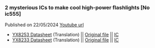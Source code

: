 ### 2 mysterious ICs to make cool high-power flashlights [No ic555]
Published on 22/05/2024
[Youtube url](https://youtu.be/-nbtxf4mtnU)

- [YX8253 Datasheet](https://github.com/dariocose/dario_cose_videos/blob/main/240522_Misterious_ic/files/YX8253%20datasheet.pdf) (Translation) || [Original file](http://www.szyucan.com/upfile/ic21pdf/YX8253.pdf) || [IC](https://s.click.aliexpress.com/e/_DcJYMIj)
- [YX8233 Datasheet](https://github.com/dariocose/dario_cose_videos/blob/main/240522_Misterious_ic/files/YX8233%20datasheet.pdf) (Translation) || [Original file](https://www.chipli.cn/uploadfile/2016/0908/20160908062249632.pdf) || [IC](https://s.click.aliexpress.com/e/_DB6Szen)